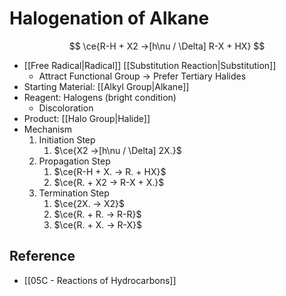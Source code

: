# Halogenation of Alkane

$$
\ce{R-H + X2 ->[h\nu / \Delta] R-X + HX}
$$

- [[Free Radical|Radical]] [[Substitution Reaction|Substitution]]
	- Attract Functional Group → Prefer Tertiary Halides  
- Starting Material: [[Alkyl Group|Alkane]]
- Reagent: Halogens (bright condition)
	- Discoloration
- Product: [[Halo Group|Halide]]
- Mechanism
	1. Initiation Step  
		1. $\ce{X2 ->[h\nu / \Delta] 2X.}$  
	2. Propagation Step  
		1. $\ce{R-H + X. -> R. + HX}$  
		2. $\ce{R. + X2 -> R-X + X.}$  
	3. Termination Step  
		1. $\ce{2X. -> X2}$  
		2. $\ce{R. + R. -> R-R}$  
		3. $\ce{R. + X. -> R-X}$

## Reference

- [[05C - Reactions of Hydrocarbons]]
